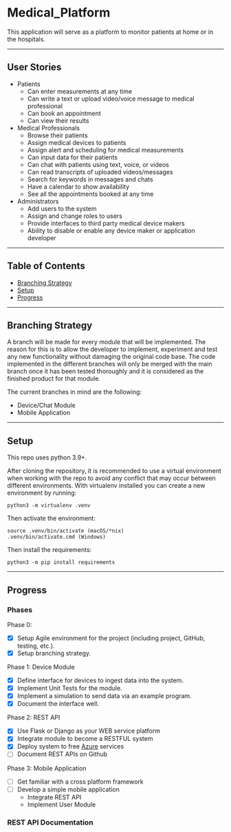 # Medical_Platform
This application will serve as a platform to monitor patients at home or in the hospitals.

---

## User Stories
* Patients
  * Can enter measurements at any time
  * Can write a text or upload video/voice message to medical professional
  * Can book an appointment 
  * Can view their results
* Medical Professionals
  * Browse their patients
  * Assign medical devices to patients
  * Assign alert and scheduling for medical measurements
  * Can input data for their patients
  * Can chat with patients using text, voice, or videos
  * Can read transcripts of uploaded videos/messages
  * Search for keywords in messages and chats
  * Have a calendar to show availability
  * See all the appointments booked at any time
* Administrators
  * Add users to the system
  * Assign and change roles to users
  * Provide interfaces to third party medical device makers
  * Ability to disable or enable any device maker or application developer

---

## Table of Contents

- [Branching Strategy](#branching-strategy)
- [Setup](#setup)
- [Progress](#progress)

---

## Branching Strategy
A branch will be made for every module that will be implemented. The reason for this is to allow the developer to implement, experiment and test any new functionality without damaging the original code base. The code implemented in the different branches will only be merged with the main branch once it has been tested thoroughly and it is considered as the finished product for that module. 

The current branches in mind are the following:
* Device/Chat Module
* Mobile Application

---

## Setup

This repo uses python 3.9+.

After cloning the repository, it is recommended to use a virtual environment when working with the repo to avoid any conflict that may occur between different environments. With virtualenv installed you can create a new environment by running:

```
python3 -m virtualenv .venv
```

Then activate the environment:

```
source .venv/bin/activate (macOS/*nix)
.venv/bin/activate.cmd (Windows)
```

Then install the requirements:

```
python3 -m pip install requirements
```

---

## Progress

### Phases

Phase 0: 
- [x] Setup Agile environment for the project (including project, GitHub, testing, etc.).
- [x] Setup branching strategy.

Phase 1:   Device Module 
- [x] Define interface for devices to ingest data into the system.
- [x] Implement Unit Tests for the module.
- [x] Implement a simulation to send data via an example program.
- [x] Document the interface well.

Phase 2:   REST API
- [x] Use Flask or Django as your WEB service platform
- [x] Integrate module to become a RESTFUL system
- [x] Deploy system to free [Azure](https://health-care-api.azurewebsites.net/) services
- [ ] Document REST APIs on Github

Phase 3:   Mobile Application
- [ ] Get familiar with a cross platform framework
- [ ] Develop a simple mobile application
  - Integrate REST API
  - Implement User Module

### REST API Documentation
